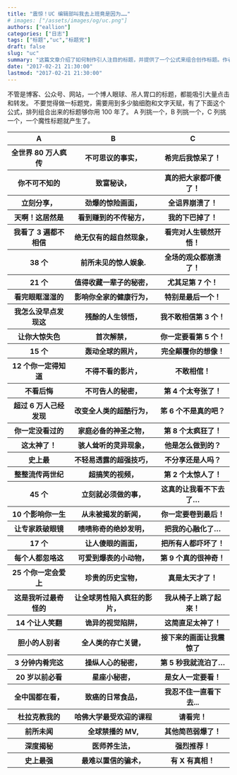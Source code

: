 ```yaml
---
title: "震惊！UC 编辑部叫我去上班竟是因为……"
# images: ["/assets/images/og/uc.png"]
authors: ["eallion"]
categories: ["日志"]
tags: ["标题","uc","标题党"]
draft: false
slug: "uc"
summary: "这篇文章介绍了如何制作引人注目的标题，并提供了一个公式来组合创作标题。作者表示，使用这个公式可以生成足够使用100年的标题。"
date: "2017-02-21 21:30:00"
lastmod: "2017-02-21 21:30:00"
---
```


不管是博客、公众号、网站，一个博人眼球、吊人胃口的标题，都能吸引大量点击和转发。
不要觉得做一标题党，需要用到多少脑细胞和文字天赋，有了下面这个公式，排列组合出来的标题够你用 100 年了。
A 列挑一个，B 列挑一个，C 列挑一个，一个魔性标题就产生了。

<table>
<tr>    <th>    A    </th>    <th>    B    </th>    <th>    C    </th>    </tr>
<tr>    <th>    全世界 80 万人疯传    </th>    <th>    不可思议的事实，    </th>    <th>    希完后我惊呆了！    </th>    </tr>
<tr>    <th>    你不可不知的    </th>    <th>    致富秘诀，    </th>    <th>    真的把大家都吓傻了！    </th>    </tr>
<tr>    <th>    立刻分享，    </th>    <th>    劲爆的惊险画面，    </th>    <th>    全诅界崩溃了！    </th>    </tr>
<tr>    <th>    天啊！这居然是    </th>    <th>    看到赚到的不传秘方，    </th>    <th>    我的下巴掉了！    </th>    </tr>
<tr>    <th>    我看了 3 遍都不相信    </th>    <th>    绝无仅有的超自然现象，    </th>    <th>    看完对人生顿然开悟！    </th>    </tr>
<tr>    <th>    38 个    </th>    <th>    前所未见的惊人娱象.    </th>    <th>    全场的观众都崩溃了！    </th>    </tr>
<tr>    <th>    21 个    </th>    <th>    值得收藏一辈子的秘密，    </th>    <th>    尤其足第 7 个！    </th>    </tr>
<tr>    <th>    看完眼眶湿湿的    </th>    <th>    影响你全家的健康行为，    </th>    <th>    特别是最后一个！    </th>    </tr>
<tr>    <th>    我怎么没早点发现这    </th>    <th>    残酴的人生领悟，    </th>    <th>    我不敢相信第 3 个！    </th>    </tr>
<tr>    <th>    让你大惊失色    </th>    <th>    首次解禁，    </th>    <th>    你一定要看第 5 个！    </th>    </tr>
<tr>    <th>    15 个    </th>    <th>    轰动全球的照片，    </th>    <th>    完全颠覆你的想像！    </th>    </tr>
<tr>    <th>    12 个你一定得知道    </th>    <th>    不得不看的影片，    </th>    <th>    不敢相倌！    </th>    </tr>
<tr>    <th>    不看后悔    </th>    <th>    不可告人的秘密，    </th>    <th>    第 4 个太夸张了！    </th>    </tr>
<tr>    <th>    超过 6 万人己经发现    </th>    <th>    改变全人类的超酷行为，    </th>    <th>    笫 6 个不是真的吧？    </th>    </tr>
<tr>    <th>    你一定没看过的    </th>    <th>    家庭必备的神圣之物，    </th>    <th>    第 8 个太疯狂了！    </th>    </tr>
<tr>    <th>    这太神了！    </th>    <th>    骇人耸听的灵异现象，    </th>    <th>    他是怎么做到的？    </th>    </tr>
<tr>    <th>    史上最    </th>    <th>    不轻易透露的超强技巧，    </th>    <th>    不分享还是人吗？    </th>    </tr>
<tr>    <th>    整整流传两世纪    </th>    <th>    超搞笑的视频，    </th>    <th>    第 2 个太惊人了！    </th>    </tr>
<tr>    <th>    45 个    </th>    <th>    立刻就必须做的事，    </th>    <th>    这真的让我看不下去了…    </th>    </tr>
<tr>    <th>    10 个影响你一生    </th>    <th>    从未被揭发的新闻，    </th>    <th>    你一定要卷到最后！    </th>    </tr>
<tr>    <th>    让专家跌破眼镜    </th>    <th>    啧啧称奇的绝妙发明，    </th>    <th>    把我的心融化了…    </th>    </tr>
<tr>    <th>    17 个    </th>    <th>    让人傻眼的画面，    </th>    <th>    把所有人都吓坏了！    </th>    </tr>
<tr>    <th>    每个人都忽咯这    </th>    <th>    可爱到爆表的小动物，    </th>    <th>    第 9 个真的很神奇！    </th>    </tr>
<tr>    <th>    25 个你一定会爱上    </th>    <th>    珍贵的历史宝物，    </th>    <th>    真是太天才了！    </th>    </tr>
<tr>    <th>    这是我听过最奇怪的      </th>    <th>    让全球男性陷入疯狂的影片，    </th>    <th>    我从椅子上跳了起來！    </th>    </tr>
<tr>    <th>    14 个让人笑翻    </th>    <th>    诡异的视觉陷阱，    </th>    <th>    这简直足太神了！    </th>    </tr>
<tr>    <th>    胆小的人别者    </th>    <th>    全人类的存亡关键，    </th>    <th>    接下来的画面让我震惊了    </th>    </tr>
<tr>    <th>    3 分钟内肴完这    </th>    <th>    操纵人心的秘密，    </th>    <th>    第 5 秒我就流泊了…    </th>    </tr>
<tr>    <th>    20 岁以前必看    </th>    <th>    星座小秘密，    </th>    <th>    是女人一定要看！    </th>    </tr>
<tr>    <th>    全中国都在看，    </th>    <th>    致癌的日常食品，    </th>    <th>    我忍不住一直看下去...    </th>    </tr>
<tr>    <th>    杜拉克教我的    </th>    <th>    哈佛大学最受欢迎的课程    </th>    <th>    请看完！    </th>    </tr>
<tr>    <th>    前所未闻    </th>    <th>    全球禁播的 MV,    </th>    <th>    其他简芭弱爆了！    </th>    </tr>
<tr>    <th>    深度揭秘    </th>    <th>    医师养生法，    </th>    <th>    强烈推荐！    </th>    </tr>
<tr>    <th>    史上最强    </th>    <th>    最难以置信的骗术，    </th>    <th>    有 X 有真相！    </th>    </tr>
</table>
